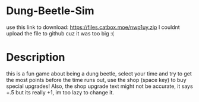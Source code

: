 # Dung-Beetle-Sim
use this link to download: https://files.catbox.moe/nwp1uy.zip
I couldnt upload the file to github cuz it was too big :(
# Description
this is a fun game about being a dung beetle, select your time and try to get the most points before the time runs out, use the shop (space key) to buy special upgrades! Also, the shop upgrade text might not be accurate, it says +.5 but its really +1, im too lazy to change it.
